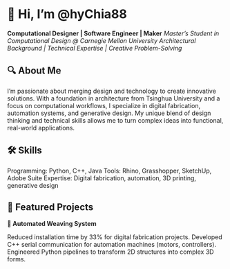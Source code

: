 # 👋 Hi, I’m @hyChia88
**Computational Designer | Software Engineer | Maker**
*Master’s Student in Computational Design @ Carnegie Mellon University*
*Architectural Background | Technical Expertise | Creative Problem-Solving*

## 🔍 About Me
I’m passionate about merging design and technology to create innovative solutions. With a foundation in architecture from Tsinghua University and a focus on computational workflows, I specialize in digital fabrication, automation systems, and generative design. My unique blend of design thinking and technical skills allows me to turn complex ideas into functional, real-world applications.

## 🛠️ Skills
Programming: Python, C++, Java
Tools: Rhino, Grasshopper, SketchUp, Adobe Suite
Expertise: Digital fabrication, automation, 3D printing, generative design

## 🌟 Featured Projects
**🚀 Automated Weaving System**

Reduced installation time by 33% for digital fabrication projects.
Developed C++ serial communication for automation machines (motors, controllers).
Engineered Python pipelines to transform 2D structures into complex 3D forms.

<!---
hyChia88/hyChia88 is a ✨ special ✨ repository because its `README.md` (this file) appears on your GitHub profile.
You can click the Preview link to take a look at your changes.
--->

